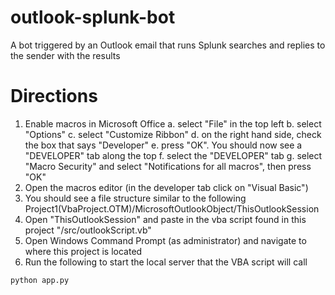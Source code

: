 # outlook-splunk-bot
A bot triggered by an Outlook email that runs Splunk searches and replies to the sender with the results

# Directions
1. Enable macros in Microsoft Office
  a. select "File" in the top left
  b. select "Options"
  c. select "Customize Ribbon"
  d. on the right hand side, check the box that says "Developer"
  e. press "OK". You should now see a "DEVELOPER" tab along the top
  f. select the "DEVELOPER" tab
  g. select "Macro Security" and select "Notifications for all macros", then press "OK"
2. Open the macros editor (in the developer tab click on "Visual Basic")
3. You should see a file structure similar to the following
    Project1(VbaProject.OTM)/MicrosoftOutlookObject/ThisOutlookSession
4. Open "ThisOutlookSession" and paste in the vba script found in this project "/src/outlookScript.vb"
5. Open Windows Command Prompt (as administrator) and navigate to where this project is located
6. Run the following to start the local server that the VBA script will call
```
python app.py
```
